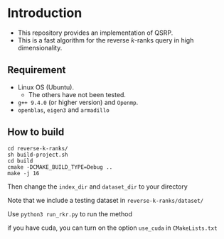 # Introduction

- This repository provides an implementation of QSRP.
- This is a fast algorithm for the reverse $k$-ranks query in high dimensionality.

## Requirement

- Linux OS (Ubuntu).
  - The others have not been tested.
- `g++ 9.4.0` (or higher version) and `Openmp`.
- `openblas`, `eigen3` and `armadillo`

## How to build

```
cd reverse-k-ranks/
sh build-project.sh
cd build
cmake -DCMAKE_BUILD_TYPE=Debug ..
make -j 16
```

Then change the `index_dir` and `dataset_dir` to your directory

Note that we include a testing dataset in `reverse-k-ranks/dataset/`

Use `python3 run_rkr.py` to run the method

if you have cuda, you can turn on the option `use_cuda` in `CMakeLists.txt`
